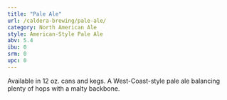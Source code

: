 ```yaml
---
title: "Pale Ale"
url: /caldera-brewing/pale-ale/
category: North American Ale
style: American-Style Pale Ale
abv: 5.4
ibu: 0
srm: 0
upc: 0
---
```

Available in 12 oz. cans and kegs.  A West-Coast-style pale ale balancing plenty of hops with a malty backbone.
